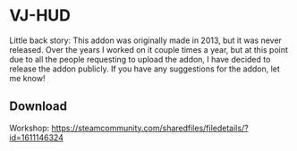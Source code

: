 # VJ-HUD
Little back story: This addon was originally made in 2013, but it was never released. Over the years I worked on it couple times a year, but at this point due to all the people requesting to upload the addon, I have decided to release the addon publicly. If you have any suggestions for the addon, let me know!

## Download
Workshop: https://steamcommunity.com/sharedfiles/filedetails/?id=1611146324